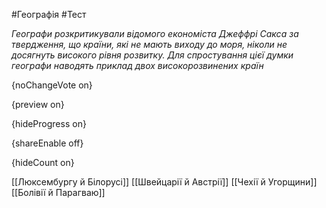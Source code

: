 #Географія #Тест

*Географи розкритикували відомого економіста Джеффрі Сакса за твердження, що країни, які не мають виходу до моря, ніколи не досягнуть високого рівня розвитку. Для спростування цієї думки географи наводять приклад двох високорозвинених країн*

{noChangeVote on}

{preview on}

{hideProgress on}

{shareEnable off}

{hideCount on}

[[Люксембургу й Білорусі]]
[[Швейцарії й Австрії]]
[[Чехії й Угорщини]]
[[Болівії й Парагваю]]
